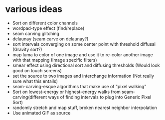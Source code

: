 various ideas
=============

+ Sort on different color channels
+ wordpad-type effect (find/replace)
+ seam carving glitching
+ delaunay (seam carve on delaunay?)
+ sort intervals converging on some center point with threshold diffusal (Gravity sort?)
+ map luma to color of one image and use it to re-color another image with that mapping (Image specific filters)
+ smear effect using directional sort and diffusing thresholds (Would look good on touch screens)
+ set the source to two images and interchange information (Not really sure what this entails)
+ seam-carving-esque algorithms that make use of "pixel walking"
+ Sort on lowest-energy or highest-energy walks from seam-carving(different ways of finding intervals to plug into Generic Pixel Sort)
+ randomly stretch and map stuff, broken nearest neighbor interpolation
+ Use animated GIF as source
